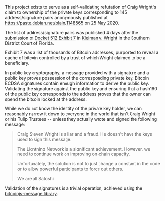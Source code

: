 This project exists to serve as a self-validating refutation of Craig Wright's claim to ownership of the private keys corresponding to 145 address/signature pairs anonymously published at https://paste.debian.net/plain/1148565 on 25 May 2020.

The list of address/signature pairs was published 4 days after the submission of [Docket 512 Exhibit 7](https://www.courtlistener.com/recap/gov.uscourts.flsd.521536/gov.uscourts.flsd.521536.512.7.pdf) in [Kleiman v. Wright](https://www.courtlistener.com/docket/6309656/kleiman-v-wright/) in the Southern District Court of Florida. 

Exhibit 7 was a list of thousands of Bitcoin addresses, purported to reveal a cache of bitcoin controlled by a trust of which Wright claimed to be a beneficiary. 

In public key cryptography, a message provided with a signature and a public key proves possession of the corresponding private key. Bitcoin ECDSA signatures contain enough information to derive the public key. Validating the signature against the public key and ensuring that a hash160 of the public key corresponds to the address proves that the owner can spend the bitcoin locked at the address. 

While we do not know the identity of the private key holder, we can reasonably narrow it down to everyone in the world that isn't Craig Wright or his Tulip Trustees -- unless they actually wrote and signed the following message: 

> Craig Steven Wright is a liar and a fraud. He doesn't have the keys used to sign this message.
>
> The Lightning Network is a significant achievement. However, we need to continue work on improving on-chain capacity.
>
> Unfortunately, the solution is not to just change a constant in the code or to allow powerful participants to force out others.
>
> We are all Satoshi

Validation of the signatures is a trivial operation, achieved using the [bitcoinjs-message library](https://github.com/bitcoinjs/bitcoinjs-message).
